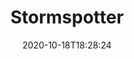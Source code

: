 ---
date: '2020-10-18T18:28:24'
draft: false
metadata:
  description: Azure Red Team tool for graphing Azure and Azure Active Directory objects
  homepage: ''
  name: Stormspotter
  owner:
    github_url: https://github.com/Azure
    login: Azure
    name: Microsoft Azure
    url: https://docs.microsoft.com/en-us/azure/
  url: https://github.com/Azure/Stormspotter
tags:
- azure
title: Stormspotter
type: tool
---